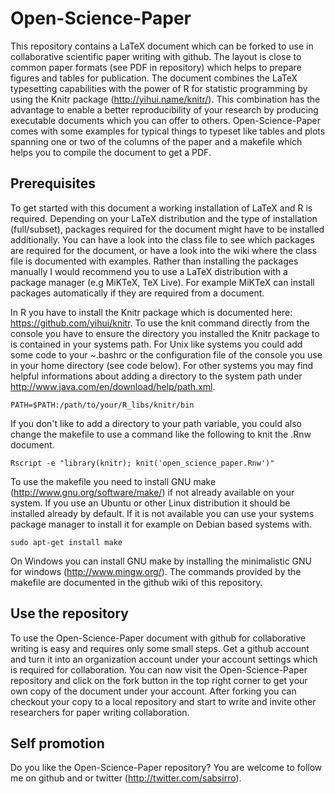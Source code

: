 # Open-Science-Paper

This repository contains a LaTeX document which can be forked to use in
collaborative scientific paper writing with github. The layout is close to
common paper formats (see PDF in repository) which helps to prepare figures and
tables for publication. The document combines the LaTeX typesetting capabilities
with the power of R for statistic programming by using the Knitr package
(http://yihui.name/knitr/). This combination has the advantage to enable a
better reproducibility of your research by producing executable documents which
you can offer to others. Open-Science-Paper comes with some examples for typical
things to typeset like tables and plots spanning one or two of the columns of
the paper and a makefile which helps you to compile the document to get a PDF.

## Prerequisites

To get started with this document a working installation of LaTeX and R is
required. Depending on your LaTeX distribution and the type of installation
(full/subset), packages required for the document might have to be installed
additionally. You can have a look into the class file to see which packages are
required for the document, or have a look into the wiki where the class file is
documented with examples. Rather than installing the packages manually I would
recommend you to use a LaTeX distribution with a package manager (e.g MiKTeX,
TeX Live). For example MiKTeX can install packages automatically if they are
required from a document.

In R you have to install the Knitr package which is documented here:
https://github.com/yihui/knitr. To use the knit command directly from the
console you have to ensure the directory you installed the Knitr package
to is contained in your systems path. For Unix like systems you could add
some code to your ~.bashrc or the configuration file of the console you
use in your home directory (see code below). For other systems you may
find helpful informations about adding a directory to the system path under
http://www.java.com/en/download/help/path.xml.

```
PATH=$PATH:/path/to/your/R_libs/knitr/bin 
```

If you don't like to add a directory to your path variable, you could also
change the makefile to use a command like the following to knit the .Rnw
document.

```
Rscript -e "library(knitr); knit('open_science_paper.Rnw')"
```

To use the makefile you need to install GNU make
(http://www.gnu.org/software/make/) if not already available on your system. If
you use an Ubuntu or other Linux distribution it should be installed already
by default. If it is not available you can use your systems package manager to
install it for example on Debian based systems with.

```
sudo apt-get install make 
```

On Windows you can install GNU make by installing the minimalistic GNU for
windows (http://www.mingw.org/). The commands provided by the makefile are
documented in the github wiki of this repository.

## Use the repository

To use the Open-Science-Paper document with github for collaborative writing
is easy and requires only some small steps. Get a github account and turn it
into an organization account under your account settings which is required
for collaboration. You can now visit the Open-Science-Paper repository and
click on the fork button in the top right corner to get your own copy of the
document under your account. After forking you can checkout your copy to a local
repository and start to write and invite other researchers for paper writing
collaboration.

## Self promotion

Do you like the Open-Science-Paper repository? You are welcome to follow me on
github and or twitter (http://twitter.com/sabsirro).
